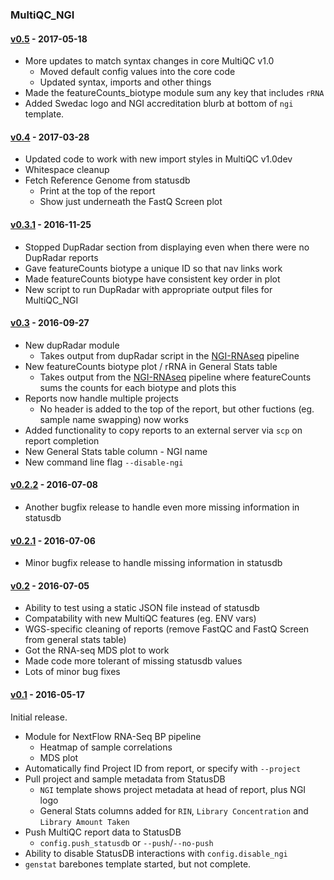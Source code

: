 ### MultiQC_NGI

#### [v0.5](https://github.com/ewels/MultiQC_NGI/releases/tag/v0.5) - 2017-05-18
* More updates to match syntax changes in core MultiQC v1.0
  * Moved default config values into the core code
  * Updated syntax, imports and other things
* Made the featureCounts_biotype module sum any key that includes `rRNA`
* Added Swedac logo and NGI accreditation blurb at bottom of `ngi` template.

#### [v0.4](https://github.com/ewels/MultiQC_NGI/releases/tag/v0.4) - 2017-03-28
* Updated code to work with new import styles in MultiQC v1.0dev
* Whitespace cleanup
* Fetch Reference Genome from statusdb
  * Print at the top of the report
  * Show just underneath the FastQ Screen plot

#### [v0.3.1](https://github.com/ewels/MultiQC_NGI/releases/tag/v0.3.1) - 2016-11-25
* Stopped DupRadar section from displaying even when there were no DupRadar reports
* Gave featureCounts biotype a unique ID so that nav links work
* Made featureCounts biotype have consistent key order in plot
* New script to run DupRadar with appropriate output files for MultiQC_NGI

#### [v0.3](https://github.com/ewels/MultiQC_NGI/releases/tag/v0.3) - 2016-09-27
* New dupRadar module
  * Takes output from dupRadar script in the [NGI-RNAseq](https://github.com/SciLifeLab/NGI-RNAseq/) pipeline
* New featureCounts biotype plot / rRNA in General Stats table
  * Takes output from the [NGI-RNAseq](https://github.com/SciLifeLab/NGI-RNAseq/) pipeline
    where featureCounts sums the counts for each biotype and plots this
* Reports now handle multiple projects
  * No header is added to the top of the report, but other fuctions (eg. sample name swapping) now works
* Added functionality to copy reports to an external server via `scp` on report completion
* New General Stats table column - NGI name
* New command line flag `--disable-ngi`

#### [v0.2.2](https://github.com/ewels/MultiQC_NGI/releases/tag/v0.2.2) - 2016-07-08
* Another bugfix release to handle even more missing information in statusdb

#### [v0.2.1](https://github.com/ewels/MultiQC_NGI/releases/tag/v0.2.1) - 2016-07-06
* Minor bugfix release to handle missing information in statusdb

#### [v0.2](https://github.com/ewels/MultiQC_NGI/releases/tag/v0.2) - 2016-07-05
* Ability to test using a static JSON file instead of statusdb
* Compatability with new MultiQC features (eg. ENV vars)
* WGS-specific cleaning of reports (remove FastQC and FastQ Screen from general stats table)
* Got the RNA-seq MDS plot to work
* Made code more tolerant of missing statusdb values
* Lots of minor bug fixes

#### [v0.1](https://github.com/ewels/MultiQC_NGI/releases/tag/v0.1) - 2016-05-17
Initial release.
* Module for NextFlow RNA-Seq BP pipeline
  * Heatmap of sample correlations
  * MDS plot
* Automatically find Project ID from report, or specify with `--project`
* Pull project and sample metadata from StatusDB
  * `NGI` template shows project metadata at head of report, plus NGI logo
  * General Stats columns added for `RIN`, `Library Concentration` and `Library Amount Taken`
* Push MultiQC report data to StatusDB
  * `config.push_statusdb` or `--push`/`--no-push`
* Ability to disable StatusDB interactions with `config.disable_ngi`
* `genstat` barebones template started, but not complete.
